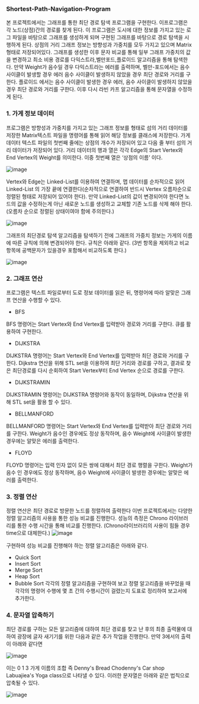 ### Shortest-Path-Navigation-Program

본 프로젝트에서는 그래프를 통한 최단 경로 탐색 프로그램을 구현한다. 이프로그램은 각 노드(상점)간의 경로를 찾게 된다. 이 프로그램은 도시에 대한 정보를 가지고 있는 로그 파일을 바탕으로 그래프를 생성하게 되며 구현된 그래프를 바탕으로 경로 탐색을 시행하게 된다. 상점의 거리 그래프 정보는 방향성과 가중치를 모두 가지고 있으며 Matrix 형태로 저장되어있다. 그래프를 생성한 이후 문자 비교를 통해 일부 그래프 가중치의 값을 변경하고 최소 비용 경로를 다익스트라,벨만포드,플로이드 알고리즘을 통해 탐색한다. 만약 Weight가 음수일 경우 다익스트라는 에러를 출력하며, 벨만-포드에서는 음수 사이클이 발생할 경우 에러 음수 사이클이 발생하지 않았을 경우 최단 경로와 거리를 구한다. 플로이드 에서는 음수 사이클이 발생한 경우 에러, 음수 사이클이 발생하지 않았을 경우 최단 경로와 거리를 구한다. 이후 다시 라빈 카프 알고리즘을 통해 문자열을 수정하게 된다.

### 1. 가게 정보 데이터
프로그램은 방향성과 가중치를 가지고 있는 그래프 정보를 형태로 섬의 거리 데이터를 저장한 Matrix텍스트 파일을 명령어를 통해 읽어 해당 정보를 클래스에 저장한다. 가게 데이터 텍스트 파일의 첫번째 줄에는 상점의 개수가 저장되어 있고 다음 줄 부터 섬의 거리 데이터가 저장되어 있다. 거리 데이터의 행과 열은 각각 Edge의 Start Vertex와 End Vertex의 Weight를 의미한다. 이중 첫번째 열은 ‘상점의 이름’ 이다.

![image](https://user-images.githubusercontent.com/33370179/174059013-fb8b1fde-4e40-402b-8f63-b3ab02776ed3.png)

Vertex와 Edge는 Linked-List를 이용하여 연결하며, 맵 데이터를 순차적으로 읽어 Linked-List 의 가장 끝에 연결한다(순차적으로 연결하여 반드시 Vertex 오름차순으로 정렬된 형태로 저장되어 있어야 한다). 만약 Linked-List의 값이 변경되어야 한다면 노드의 값을 수정하는게 아닌 새로운 노드를 생성하고 교체할 기존 노드를 삭제 해야 한다. (오름차 순으로 정렬된 상태이여야 함에 주의한다.)

![image](https://user-images.githubusercontent.com/33370179/174059063-b6304252-a414-421d-9187-7ad7bbe67643.png)

그래프의 최단경로 탐색 알고리즘을 탐색하기 전에 그래프의 가중치 정보는 가게의 이름에 따른 규칙에 의해 변경되어야 한다. 규칙은 아래와 같다. (3번 항목을 제외하고 비교항목에 공백문자가 있을경우 포함해서 비교하도록 한다.)

![image](https://user-images.githubusercontent.com/33370179/174059100-ffa127ef-d78b-40ca-8001-e8e8420f36c7.png)

### 2. 그래프 연산
프로그램은 텍스트 파일로부터 도로 정보 데이터를 읽은 뒤, 명령어에 따라 알맞은 그래프 연산을 수행할 수 있다.
- BFS

BFS 명령어는 Start Vertex와 End Vertex를 입력받아 경로와 거리를 구한다. 큐를 활용하여 구현한다. 
- DIJKSTRA

DIJKSTRA 명령어는 Start Vertex와 End Vertex를 입력받아 최단 경로와 거리를 구한다. Dijkstra 연산을 위해 STL set을 이용하여 최단 거리와 경로를 구하고, 결과로 찾은 최단경로를 다시 순회하여 Start Vertex부터 End Vertex 순으로 경로를 구한다.
- DIJKSTRAMIN

DIJKSTRAMIN 명령어는 DIJKSTRA 명령어와 동작이 동일하며, Dijkstra 연산을 위해 STL set을 활용 할 수 있다.
- BELLMANFORD

BELLMANFORD 명령어는 Start Vertex와 End Vertex를 입력받아 최단 경로와 거리를 구한다. Weight가 음수인 경우에도 정상 동작하며, 음수 Weight에 사이클이 발생한 경우에는 알맞은 에러를 출력한다.
- FLOYD

FLOYD 명령어는 입력 인자 없이 모든 쌍에 대해서 최단 경로 행렬을 구한다. Weight가 음수 인 경우에도 정상 동작하며, 음수 Weight에 사이클이 발생한 경우에는 알맞은 에러를 출력한다.

### 3. 정렬 연산
정렬 연산은 최단 경로로 방문한 노드를 정렬하여 출력한다 이번 프로젝트에서는 다양한 정렬 알고리즘의 사용을 통한 성능 비교를 진행한다.
성능의 측정은 Chrono 라이브러리를 통한 수행 시간을 통해 비교를 진행한다. (Chrono라이브러리의 사용이 힘들 경우 time으로 대체한다.)
![image](https://user-images.githubusercontent.com/33370179/174059385-59ba9b23-9ec7-4e9c-850d-0263986dcd8d.png)

구현하여 성능 비교를 진행해야 하는 정렬 알고리즘은 아래와 같다.
- Quick Sort
- Insert Sort
- Merge Sort
- Heap Sort
- Bubble Sort
각각의 정렬 알고리즘을 구현하여 보고 정렬 알고리즘을 바꾸었을 때 각각의 명령어 수행에 몇 초 간의 수행시간이 걸렸는지 도표로 정리하여 보고서에 추가한다.

### 4. 문자열 압축하기
최단 경로를 구하는 모든 알고리즘에 대하여 최단 경로를 찾고 난 후의 최종 출력물에 대하여 광장에 글자 새기기를 위한 다음과 같은 추가 작업을 진행한다.
만약 3에서의 출력이 아래와 같다면

![image](https://user-images.githubusercontent.com/33370179/174059524-2317df4f-ae82-4c5d-8fea-03a8afdd5bb1.png)

이는 0 1 3 가게 이름의 조합 즉 Denny's Bread Chodenny's Car shop Labuajiea's Yoga class으로 나타낼 수 있다. 이러한 문자열은 아래와 같은 법칙으로 압축될 수 있다.

![image](https://user-images.githubusercontent.com/33370179/174059660-fa2d5bcf-cbf2-41df-8090-8b4f474a6318.png)
